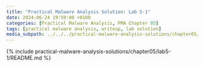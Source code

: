 ```yaml
---
title: "Practical Malware Analysis Solution: Lab 5-1"
date: 2024-06-24 19:59:00 +0100
categories: [Practical Malware Analysis, PMA Chapter 05]
tags: [practical malware analysis, writeup, lab solution]
media_subpath: ../../../practical-malware-analysis-solutions/chapter05/lab5-1
---
```


{% include practical-malware-analysis-solutions/chapter05/lab5-1/README.md %}
